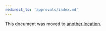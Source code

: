 ```yaml
---
redirect_to: 'approvals/index.md'
---
```


This document was moved to [another location](approvals/index.md).

<!-- This redirect file can be deleted after <2021-07-27>. -->
<!-- Before deletion, see: https://docs.gitlab.com/ee/development/documentation/#move-or-rename-a-page -->
